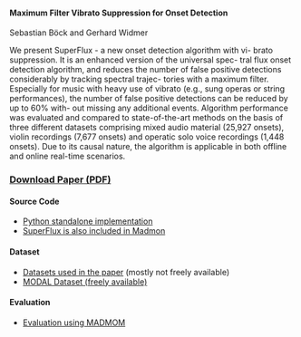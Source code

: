 #### Maximum Filter Vibrato Suppression for Onset Detection
Sebastian Böck and Gerhard Widmer

We present SuperFlux - a new onset detection algorithm with vi- brato suppression. It is an enhanced version of the universal spec- tral flux onset detection algorithm, and reduces the number of false positive detections considerably by tracking spectral trajec- tories with a maximum filter. Especially for music with heavy use of vibrato (e.g., sung operas or string performances), the number of false positive detections can be reduced by up to 60% with- out missing any additional events. Algorithm performance was evaluated and compared to state-of-the-art methods on the basis of three different datasets comprising mixed audio material (25,927 onsets), violin recordings (7,677 onsets) and operatic solo voice recordings (1,448 onsets). Due to its causal nature, the algorithm is applicable in both offline and online real-time scenarios.

### [Download Paper (PDF)](http://www.cp.jku.at/research/papers/Boeck_Widmer_DAFx_2013.pdf)

#### Source Code

* [Python standalone implementation](https://github.com/CPJKU/SuperFlux)
* [SuperFlux is also included in Madmon](https://github.com/CPJKU/madmom)

#### Dataset

* [Datasets used in the paper](https://github.com/CPJKU/onset_db) (mostly not freely available)
* [MODAL Dataset (freely available)](https://github.com/johnglover/modal)

#### Evaluation

* [Evaluation using MADMOM](https://github.com/CPJKU/madmom)
